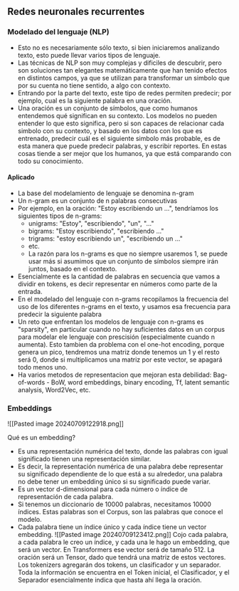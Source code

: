 ## Redes neuronales recurrentes
### Modelado del lenguaje (NLP)
- Esto no es necesariamente sólo texto, si bien iniciaremos analizando texto, esto puede llevar varios tipos de lenguaje. 
- Las técnicas de NLP son muy complejas y dificiles de descubrir, pero son soluciones tan elegantes matemáticamente que han tenido efectos en distintos campos, ya que se utilizan para transformar un simbolo que por su cuenta no tiene sentido, a algo con contexto.
- Entrando por la parte del texto, este tipo de redes permiten predecir; por ejemplo, cual es la siguiente palabra en una oración. 
- Una oración es un conjunto de símbolos, que como humanos entendemos qué significan en su contexto. Los modelos no pueden entender lo que esto significa, pero si son capaces de relacionar cada simbolo con su contexto, y basado en los datos con los que es entrenado, predecir cuál es el siguiente simbolo más probable, es de esta manera que puede predecir palabras, y escribir reportes. En estas cosas tiende a ser mejor que los humanos, ya que está comparando con todo su conocimiento.
#### Aplicado
- La base del modelamiento de lenguaje se denomina n-gram
- Un n-gram es un conjunto de n palabras consecutivas
- Por ejemplo, en la oración: "Estoy escribiendo un ...", tendríamos los siguientes tipos de n-grams:
	- unigrams: "Estoy", "escribiendo", "un", "..."
	- bigrams: "Estoy escribiendo", "escribiendo ..."
	- trigrams: "estoy escribiendo un", "escribiendo un ..."
	- etc.
	- La razón para los n-grams es que no siempre usaremos 1, se puede usar más si asumimos que un conjunto de símbolos siempre irán juntos, basado en el contexto.
- Esencialmente es la cantidad de palabras en secuencia que vamos a dividir en tokens, es decir representar en números como parte de la entrada. 
- En el modelado del lenguaje con n-grams recopilamos la frecuencia del uso de los diferentes n-grams en el texto, y usamos esa frecuencia para predecir la siguiente palabra
- Un reto que enfrentan los modelos de lenguaje con n-grams es "sparsity", en particular cuando no hay suficientes datos en un corpus para modelar ele lenguaje con prescisión (especialmente cuando n aumenta). Esto tambien da problema con el one-hot encoding, porque genera un pico, tendremos una matriz donde tenemos un 1 y el resto será 0, donde si multiplicamos una matriz por este vector, se apagará todo menos uno.
- Ha varios metodos de representacion que mejoran esta debilidad: Bag-of-words - BoW, word embeddings, binary encoding, Tf, latent semantic analysis, Word2Vec, etc.
### Embeddings

![[Pasted image 20240709122918.png]]

Qué es un embedding?
- Es una representación numérica del texto, donde las palabras con igual significado tienen una representación similar. 
- Es decir, la representación numérica de una palabra debe representar su significado dependiente de lo que está a su alrededor, una palabra no debe tener un embedding único si su significado puede variar.
- Es un vector d-dimensional para cada número o índice de representación de cada palabra.
- Si tenemos un diccionario de 10000 palabras, necesitamos 10000 índices. Estas palabras son el Corpus, son las palabras que conoce el modelo.
- Cada palabra tiene un índice único y cada índice tiene un vector embedding.
![[Pasted image 20240709123412.png]]
Cojo cada palabra, a cada palabra le creo un índice, y cada una le hago un embedding, que será un vector. En Transformers ese vector será de tamaño 512.
La oración será un Tensor, dado que tendrá una matriz de estos vectores.
Los tokenizers agregarán dos tokens, un clasificador y un separador.
Toda la información se encuentra en el Token inicial, el Clasificador, y el Separador esencialmente indica que hasta ahí llega la oración.
